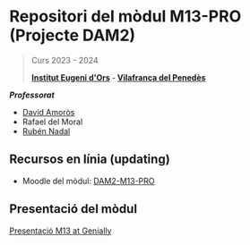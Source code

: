 # Repositori del mòdul M13-PRO (Projecte DAM2)
> Curs 2023 - 2024
> 
>  **[Institut Eugeni d'Ors](https://www.ies-eugeni.cat) - [Vilafranca del Penedès](https://goo.gl/maps/CX6KV3ZGNsR2)**

***Professorat***
* [David Amoròs](https://www.linkedin.com/in/david-amor%C3%B3s-56011360/)
* Rafael del Moral
* [Rubén Nadal](https://www.linkedin.com/in/rnadalb/)



## Recursos en línia (updating)

* Moodle del mòdul: [DAM2-M13-PRO](http://www.ies-eugeni.cat/course/view.php?id=817)

## Presentació del mòdul
[Presentació M13 at Genially](https://view.genial.ly/613f667ca5a8670dfd629b58/presentation-presentacio-m15-dual)